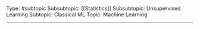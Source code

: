 Type: #subtopic 
Subsubtopic: [[Statistics]]
Subsubtopic: Unsupervised Learning
Subtopic: Classical ML
Topic: Machine Learning

----

